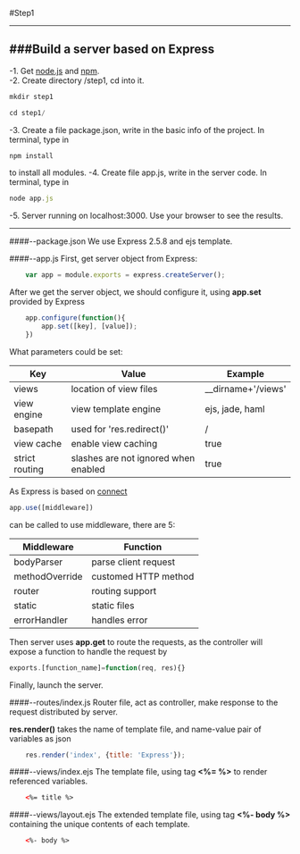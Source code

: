 #Step1

---
###Build a server based on Express
---
-1. Get [node.js](http://nodejs.org/download/) and [npm](https://www.npmjs.org/). <br/>
-2. Create directory /step1, cd into it.
```javascript
mkdir step1
```
```javascript
cd step1/
```
-3. Create a file package.json, write in the basic info of the project.
In terminal, type in 
```javascript
npm install 
```
to install all modules.
-4. Create file app.js, write in the server code.
In terminal, type in
```javascript
node app.js
```
-5. Server running on localhost:3000. Use your browser to see the results.
***
####--package.json
We use Express 2.5.8 and ejs template.

####--app.js
First, get server object from Express:
```javascript
	var app = module.exports = express.createServer();
```
After we get the server object, we should configure it, using <b>app.set</b> provided by Express
```javascript
	app.configure(function(){
		app.set([key], [value]);
	})
```
What parameters could be set:

Key | Value | Example
--- | --- | ---
views | location of view files | __dirname+'/views'
view engine | view template engine | ejs, jade, haml
basepath | used for 'res.redirect()' | /
view cache | enable view caching | true
strict routing | slashes are not ignored when enabled | true

As Express is based on [connect](http://www.senchalabs.org/connect/)
```javascript
app.use([middleware])
```
can be called to use middleware, there are 5:

Middleware | Function 
--- | ---
bodyParser | parse client request
methodOverride | customed HTTP method
router | routing support
static | static files
errorHandler | handles error

Then server uses <b>app.get</b> to route the requests, as the controller will expose a function to handle the request by 
```javascript
exports.[function_name]=function(req, res){}
```

Finally, launch the server.

####--routes/index.js
Router file, act as controller, make response to the request distributed by server.

<b>res.render()</b> takes the name of template file, and name-value pair of variables as json

```javascript
	res.render('index', {title: 'Express'});
```

####--views/index.ejs
The template file, using tag <b><%=  %></b> to render referenced variables.

```html
	<%= title %>
```

####--views/layout.ejs
The extended template file, using tag <b><%- body %></b> containing the unique contents of each template.

```html
	<%- body %>
```


